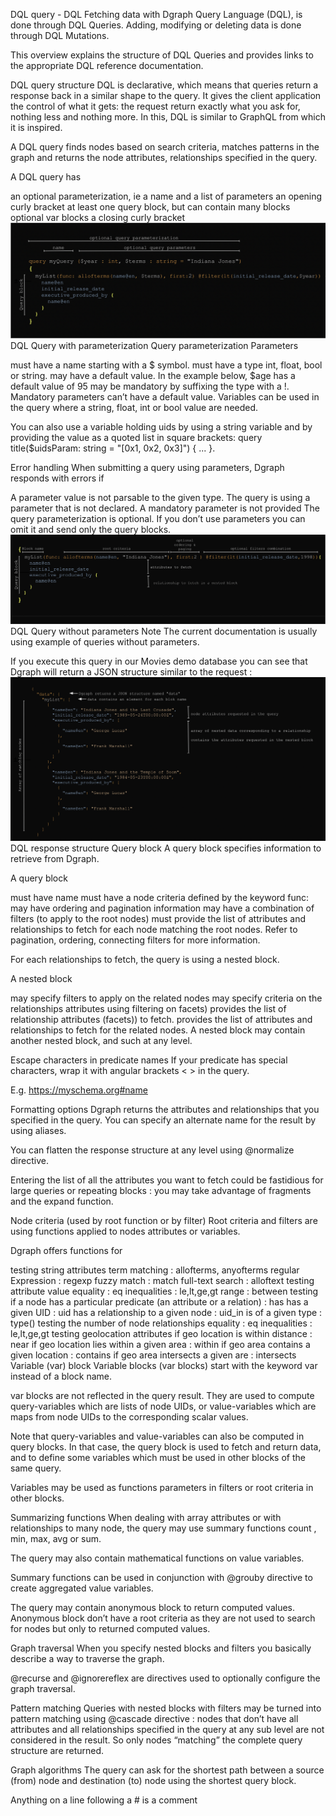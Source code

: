 DQL query - DQL
Fetching data with Dgraph Query Language (DQL), is done through DQL Queries. Adding, modifying or deleting data is done through DQL Mutations.

This overview explains the structure of DQL Queries and provides links to the appropriate DQL reference documentation.

DQL query structure
DQL is declarative, which means that queries return a response back in a similar shape to the query. It gives the client application the control of what it gets: the request return exactly what you ask for, nothing less and nothing more. In this, DQL is similar to GraphQL from which it is inspired.

A DQL query finds nodes based on search criteria, matches patterns in the graph and returns the node attributes, relationships specified in the query.

A DQL query has

an optional parameterization, ie a name and a list of parameters
an opening curly bracket
at least one query block, but can contain many blocks
optional var blocks
a closing curly bracket
![Alt text](image.png)
DQL Query with parameterization
Query parameterization
Parameters

must have a name starting with a $ symbol.
must have a type int, float, bool or string.
may have a default value. In the example below, $age has a default value of 95
may be mandatory by suffixing the type with a !. Mandatory parameters can’t have a default value.
Variables can be used in the query where a string, float, int or bool value are needed.

You can also use a variable holding uids by using a string variable and by providing the value as a quoted list in square brackets: query title($uidsParam: string = "[0x1, 0x2, 0x3]") { ... }.

Error handling When submitting a query using parameters, Dgraph responds with errors if

A parameter value is not parsable to the given type.
The query is using a parameter that is not declared.
A mandatory parameter is not provided
The query parameterization is optional. If you don’t use parameters you can omit it and send only the query blocks.
![Alt text](image-1.png)
DQL Query without parameters
Note The current documentation is usually using example of queries without parameters.

If you execute this query in our Movies demo database you can see that Dgraph will return a JSON structure similar to the request :
![Alt text](image-2.png)
DQL response structure
Query block
A query block specifies information to retrieve from Dgraph.

A query block

must have name
must have a node criteria defined by the keyword func:
may have ordering and pagination information
may have a combination of filters (to apply to the root nodes)
must provide the list of attributes and relationships to fetch for each node matching the root nodes.
Refer to pagination, ordering, connecting filters for more information.

For each relationships to fetch, the query is using a nested block.

A nested block

may specify filters to apply on the related nodes
may specify criteria on the relationships attributes using filtering on facets)
provides the list of relationship attributes (facets)) to fetch.
provides the list of attributes and relationships to fetch for the related nodes.
A nested block may contain another nested block, and such at any level.

Escape characters in predicate names
If your predicate has special characters, wrap it with angular brackets < > in the query.

E.g. <https://myschema.org#name> 

Formatting options
Dgraph returns the attributes and relationships that you specified in the query. You can specify an alternate name for the result by using aliases.

You can flatten the response structure at any level using @normalize directive.

Entering the list of all the attributes you want to fetch could be fastidious for large queries or repeating blocks : you may take advantage of fragments and the expand function.

Node criteria (used by root function or by filter)
Root criteria and filters are using functions applied to nodes attributes or variables.

Dgraph offers functions for

testing string attributes
term matching : allofterms, anyofterms
regular Expression : regexp
fuzzy match : match
full-text search : alloftext
testing attribute value
equality : eq
inequalities : le,lt,ge,gt
range : between
testing if a node
has a particular predicate (an attribute or a relation) : has
has a given UID : uid
has a relationship to a given node : uid_in
is of a given type : type()
testing the number of node relationships
equality : eq
inequalities : le,lt,ge,gt
testing geolocation attributes
if geo location is within distance : near
if geo location lies within a given area : within
if geo area contains a given location : contains
if geo area intersects a given are : intersects
Variable (var) block
Variable blocks (var blocks) start with the keyword var instead of a block name.

var blocks are not reflected in the query result. They are used to compute query-variables which are lists of node UIDs, or value-variables which are maps from node UIDs to the corresponding scalar values.

Note that query-variables and value-variables can also be computed in query blocks. In that case, the query block is used to fetch and return data, and to define some variables which must be used in other blocks of the same query.

Variables may be used as functions parameters in filters or root criteria in other blocks.

Summarizing functions
When dealing with array attributes or with relationships to many node, the query may use summary functions count , min, max, avg or sum.

The query may also contain mathematical functions on value variables.

Summary functions can be used in conjunction with @grouby directive to create aggregated value variables.

The query may contain anonymous block to return computed values. Anonymous block don’t have a root criteria as they are not used to search for nodes but only to returned computed values.

Graph traversal
When you specify nested blocks and filters you basically describe a way to traverse the graph.

@recurse and @ignorereflex are directives used to optionally configure the graph traversal.

Pattern matching
Queries with nested blocks with filters may be turned into pattern matching using @cascade directive : nodes that don’t have all attributes and all relationships specified in the query at any sub level are not considered in the result. So only nodes “matching” the complete query structure are returned.

Graph algorithms
The query can ask for the shortest path between a source (from) node and destination (to) node using the shortest query block.

Anything on a line following a # is a comment
